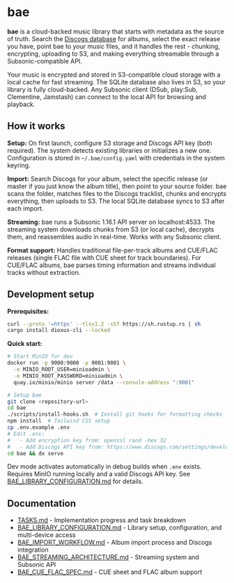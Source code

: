 # bae

**bae** is a cloud-backed music library that starts with metadata as the source of truth. Search the [Discogs database](https://www.discogs.com/developers) for albums, select the exact release you have, point bae to your music files, and it handles the rest - chunking, encrypting, uploading to S3, and making everything streamable through a Subsonic-compatible API.

Your music is encrypted and stored in S3-compatible cloud storage with a local cache for fast streaming. The SQLite database also lives in S3, so your library is fully cloud-backed. Any Subsonic client (DSub, play:Sub, Clementine, Jamstash) can connect to the local API for browsing and playback.

## How it works

**Setup:** On first launch, configure S3 storage and Discogs API key (both required). The system detects existing libraries or initializes a new one. Configuration is stored in `~/.bae/config.yaml` with credentials in the system keyring.

**Import:** Search Discogs for your album, select the specific release (or master if you just know the album title), then point to your source folder. bae scans the folder, matches files to the Discogs tracklist, chunks and encrypts everything, then uploads to S3. The local SQLite database syncs to S3 after each import.

**Streaming:** bae runs a Subsonic 1.16.1 API server on localhost:4533. The streaming system downloads chunks from S3 (or local cache), decrypts them, and reassembles audio in real-time. Works with any Subsonic client.

**Format support:** Handles traditional file-per-track albums and CUE/FLAC releases (single FLAC file with CUE sheet for track boundaries). For CUE/FLAC albums, bae parses timing information and streams individual tracks without extraction.

## Development setup

**Prerequisites:**
```bash
curl --proto '=https' --tlsv1.2 -sSf https://sh.rustup.rs | sh
cargo install dioxus-cli --locked
```

**Quick start:**
```bash
# Start MinIO for dev
docker run -p 9000:9000 -p 9001:9001 \
  -e MINIO_ROOT_USER=minioadmin \
  -e MINIO_ROOT_PASSWORD=minioadmin \
  quay.io/minio/minio server /data --console-address ":9001"

# Setup bae
git clone <repository-url>
cd bae
./scripts/install-hooks.sh  # Install git hooks for formatting checks
npm install  # Tailwind CSS setup
cp .env.example .env
# Edit .env: 
#   - Add encryption key from: openssl rand -hex 32
#   - Add Discogs API key from: https://www.discogs.com/settings/developers
cd bae && dx serve
```

Dev mode activates automatically in debug builds when `.env` exists. Requires MinIO running locally and a valid Discogs API key. See [BAE_LIBRARY_CONFIGURATION.md](BAE_LIBRARY_CONFIGURATION.md) for details.

## Documentation

- [TASKS.md](TASKS.md) - Implementation progress and task breakdown
- [BAE_LIBRARY_CONFIGURATION.md](BAE_LIBRARY_CONFIGURATION.md) - Library setup, configuration, and multi-device access
- [BAE_IMPORT_WORKFLOW.md](BAE_IMPORT_WORKFLOW.md) - Album import process and Discogs integration
- [BAE_STREAMING_ARCHITECTURE.md](BAE_STREAMING_ARCHITECTURE.md) - Streaming system and Subsonic API
- [BAE_CUE_FLAC_SPEC.md](BAE_CUE_FLAC_SPEC.md) - CUE sheet and FLAC album support